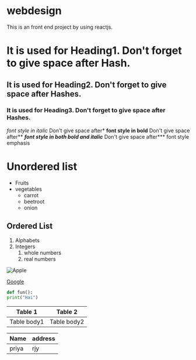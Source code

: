 # webdesign
This is an front end project by using reactjs.
# It is used for Heading1. Don't forget to  give space after Hash.
## It is used for Heading2. Don't forget to give space after Hashes.
### It is used for Heading3. Don't forget to give space after Hashes.
*font style in italic* Don't give space after*
**font style in bold** Don't give space after**
***font style in both bold and italic*** Don't give space after***
font style emphasis
# Unordered list
* Fruits
* vegetables
   * carrot
   * beetroot
   * onion
## Ordered List
1. Alphabets
2. Integers
     1. whole numbers
     2. real numbers 
  
![Apple](https://images.pexels.com/photos/1630588/pexels-photo-1630588.jpeg?auto=compress&cs=tinysrgb&dpr=1&w=500)

[Google](https://www.google.com)
~~~python
def fun():
print("Hai")
~~~

Table 1 | Table 2
--------|--------
Table body1|Table body2

Name|address
-----|------
priya|rjy
